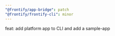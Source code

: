 ```yaml
---
"@frontify/app-bridge": patch
"@frontify/frontify-cli": minor
---
```


feat: add platform app to CLI and add a sample-app
